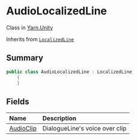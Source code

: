 # AudioLocalizedLine

Class in [Yarn.Unity](/api/csharp/yarn.unity.md)

Inherits from [`LocalizedLine`](/api/csharp/yarn.unity.localizedline.md)

## Summary



```csharp
public class AudioLocalizedLine : LocalizedLine
    {
    }
```

## Fields

|Name|Description|
|:---|:---|
|[AudioClip](/api/csharp/yarn.unity.audiolocalizedline.audioclip.md)|DialogueLine's voice over clip|

